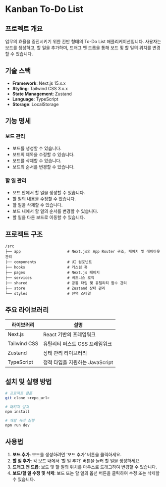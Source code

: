 # Kanban To-Do List

## 프로젝트 개요

업무의 효율을 증진시키기 위한 칸반 형태의 To-Do List 애플리케이션입니다. 사용자는 보드를 생성하고, 할 일을 추가하며, 드래그 앤 드롭을 통해 보드 및 할 일의 위치를 변경할 수 있습니다.

## 기술 스택

- **Framework**: Next.js 15.x.x
- **Styling**: Tailwind CSS 3.x.x
- **State Management**: Zustand
- **Language**: TypeScript
- **Storage**: LocalStorage

## 기능 명세

### 보드 관리

- 보드를 생성할 수 있습니다.
- 보드의 제목을 수정할 수 있습니다.
- 보드를 삭제할 수 있습니다.
- 보드의 순서를 변경할 수 있습니다.

### 할 일 관리

- 보드 안에서 할 일을 생성할 수 있습니다.
- 할 일의 내용을 수정할 수 있습니다.
- 할 일을 삭제할 수 있습니다.
- 보드 내에서 할 일의 순서를 변경할 수 있습니다.
- 할 일을 다른 보드로 이동할 수 있습니다.

## 프로젝트 구조

```
/src
├── app                     # Next.js의 App Router 구조, 페이지 및 레이아웃 관리
├── components              # UI 컴포넌트
├── hooks                   # 커스텀 훅
├── pages                   # Next.js 페이지
├── services                # 비즈니스 로직
├── shared                  # 공통 타입 및 유틸리티 함수 관리
├── store                   # Zustand 상태 관리
└── styles                  # 전역 스타일
```

## 주요 라이브러리

| 라이브러리   | 설명                            |
| ------------ | ------------------------------- |
| Next.js      | React 기반의 프레임워크         |
| Tailwind CSS | 유틸리티 퍼스트 CSS 프레임워크  |
| Zustand      | 상태 관리 라이브러리            |
| TypeScript   | 정적 타입을 지원하는 JavaScript |

## 설치 및 실행 방법

```sh
# 프로젝트 클론
git clone <repo_url>

# 패키지 설치
npm install

# 개발 서버 실행
npm run dev
```

## 사용법

1. **보드 추가**: 보드를 생성하려면 ‘보드 추가’ 버튼을 클릭하세요.
2. **할 일 추가**: 각 보드 내에서 ‘할 일 추가’ 버튼을 눌러 할 일을 생성하세요.
3. **드래그 앤 드롭**: 보드 및 할 일의 위치를 마우스로 드래그하여 변경할 수 있습니다.
4. **보드/할 일 수정 및 삭제**: 보드 또는 할 일의 옵션 버튼을 클릭하여 수정 또는 삭제할 수 있습니다.
